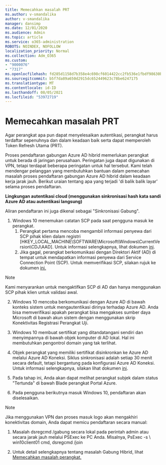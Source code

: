 ```yaml
---
title: Memecahkan masalah PRT
ms.author: v-smandalika
author: v-smandalika
manager: dansimp
ms.date: 12/01/2020
ms.audience: Admin
ms.topic: article
ms.service: o365-administration
ROBOTS: NOINDEX, NOFOLLOW
localization_priority: Normal
ms.collection: Adm_O365
ms.custom:
- "9000076"
- "7317"
ms.openlocfilehash: fd285d1158d7b358e4c698cf6014422cc2fb536e1fbdf98630bebda359f9c553
ms.sourcegitcommit: b5f7da89a650d2915dc652449623c78be6247175
ms.translationtype: MT
ms.contentlocale: id-ID
ms.lasthandoff: 08/05/2021
ms.locfileid: "53972719"
---
```

# <a name="troubleshoot-prt-issue"></a>Memecahkan masalah PRT

Agar perangkat apa pun dapat menyelesaikan autentikasi, perangkat harus terdaftar sepenuhnya dan dalam keadaan baik serta dapat memperoleh Token Refresh Utama (PRT).

Proses pendaftaran gabungan Azure AD hibrid memerlukan perangkat untuk berada di jaringan perusahaan. Peringatan juga dapat digunakan di VPN, tetapi terdapat beberapa peringatan untuk hal tersebut. Kami telah mendengar pelanggan yang membutuhkan bantuan dalam pemecahan masalah proses pendaftaran gabungan Azure AD hibrid dalam keadaan kerja jarak jauh. Berikut uraian tentang apa yang terjadi 'di balik balik layar' selama proses pendaftaran.

**Lingkungan autentikasi cloud (menggunakan sinkronisasi hash kata sandi Azure AD atau autentikasi langsung)**

Aliran pendaftaran ini juga dikenal sebagai "Sinkronisasi Gabung".

1. Windows 10 menemukan catatan SCP pada saat pengguna masuk ke perangkat.
    1. Perangkat pertama mencoba mengambil informasi penyewa dari SCP pihak klien dalam registri [HKEY_LOCAL_MACHINE\SOFTWARE\Microsoft\Windows\CurrentVersion\CDJ\AAD]. Untuk informasi selengkapnya, lihat dokumen [ini](https://docs.microsoft.com/azure/active-directory/devices/hybrid-azuread-join-control).
    2. Jika gagal, perangkat berkomunikasi dengan Direktori Aktif (AD) di tempat untuk mendapatkan informasi penyewa dari Service Connection Point (SCP). Untuk memverifikasi SCP, silakan rujuk ke dokumen [ini.](https://docs.microsoft.com/azure/active-directory/devices/hybrid-azuread-join-manual#configure-a-service-connection-point) 

> [!NOTE]
> Kami menyarankan untuk mengaktifkan SCP di AD dan hanya menggunakan SCP pihak klien untuk validasi awal.

2. Windows 10 mencoba berkomunikasi dengan Azure AD di bawah konteks sistem untuk mengautentikasi dirinya terhadap Azure AD. Anda bisa memverifikasi apakah perangkat bisa mengakses sumber daya Microsoft di bawah akun sistem dengan menggunakan skrip Konektivitas Registrasi Perangkat Uji.

3. Windows 10 membuat sertifikat yang ditandatangani sendiri dan menyimpannya di bawah objek komputer di AD lokal. Hal ini membutuhkan pengontrol domain yang tak terlihat.

4. Objek perangkat yang memiliki sertifikat disinkronkan ke Azure AD melalui Azure AD Koneksi. Siklus sinkronisasi adalah setiap 30 menit secara default, tetapi bergantung pada konfigurasi Azure AD Koneksi. Untuk informasi selengkapnya, silakan lihat dokumen [ini](https://docs.microsoft.com/azure/active-directory/hybrid/how-to-connect-sync-configure-filtering#organizational-unitbased-filtering).

5. Pada tahap ini, Anda akan dapat melihat perangkat subjek dalam status "Tertunda" di bawah Blade perangkat Portal Azure.

6. Pada pengguna berikutnya masuk Windows 10, pendaftaran akan diselesaikan. 

> [!NOTE]
> Jika menggunakan VPN dan proses masuk logo akan mengakhiri konektivitas domain, Anda dapat memicu pendaftaran secara manual:
 1. Masalah dsregcmd /gabung secara lokal pada perintah admin atau secara jarak jauh melalui PSExec ke PC Anda. Misalnya, PsExec -s \\ win10client01 cmd, dsregcmd /join

 2. Untuk detail selengkapnya tentang masalah Gabung Hibrid, lihat [Memecahkan masalah perangkat.](https://techcommunity.microsoft.com/t5/azure-active-directory-identity/azure-ad-mailbag-frequent-questions-about-using-device-based/ba-p/1257344)
